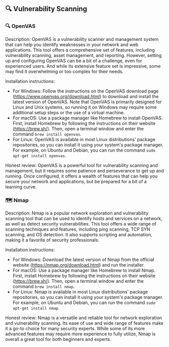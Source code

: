 ## 🔍 Vulnerability Scanning

### 🔍 OpenVAS

Description: OpenVAS is a vulnerability scanner and management system that can help you identify weaknesses in your network and web applications. This tool offers a comprehensive set of features, including vulnerability scanning, asset management, and reporting. However, setting up and configuring OpenVAS can be a bit of a challenge, even for experienced users. And while its extensive feature set is impressive, some may find it overwhelming or too complex for their needs.

Installation instructions:

- For Windows: Follow the instructions on the OpenVAS download page (https://www.openvas.org/download.html) to download and install the latest version of OpenVAS. Note that OpenVAS is primarily designed for Linux and Unix systems, so running it on Windows may require some additional setup steps or the use of a virtual machine.
- For macOS: Use a package manager like Homebrew to install OpenVAS. First, install Homebrew by following the instructions on their website (https://brew.sh/). Then, open a terminal window and enter the command `brew install openvas`.
- For Linux: OpenVAS is available in most Linux distributions' package repositories, so you can install it using your system's package manager. For example, on Ubuntu and Debian, you can run the command `sudo apt-get install openvas`.

Honest review: OpenVAS is a powerful tool for vulnerability scanning and management, but it requires some patience and perseverance to get up and running. Once configured, it offers a wealth of features that can help you secure your network and applications, but be prepared for a bit of a learning curve.

### 🗺️ Nmap

Description: Nmap is a popular network exploration and vulnerability scanning tool that can be used to identify hosts and services on a network, as well as detect security vulnerabilities. This tool offers a wide range of scanning techniques and features, including ping scanning, TCP SYN scanning, and OS detection. It also supports scripting and automation, making it a favorite of security professionals.

Installation instructions:

- For Windows: Download the latest version of Nmap from the official website (https://nmap.org/download.html) and run the installer.
- For macOS: Use a package manager like Homebrew to install Nmap. First, install Homebrew by following the instructions on their website (https://brew.sh/). Then, open a terminal window and enter the command `brew install nmap`.
- For Linux: Nmap is available in most Linux distributions' package repositories, so you can install it using your system's package manager. For example, on Ubuntu and Debian, you can run the command `sudo apt-get install nmap`.

Honest review: Nmap is a versatile and reliable tool for network exploration and vulnerability scanning. Its ease of use and wide range of features make it a go-to choice for many security experts. While some of its more advanced features may require more experience to fully utilize, Nmap is overall a great tool for both beginners and experts.
